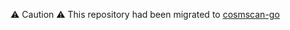 ⚠️ Caution ⚠️
This repository had been migrated to [cosmscan-go](https://github.com/cosmscan/cosmscan-go)
